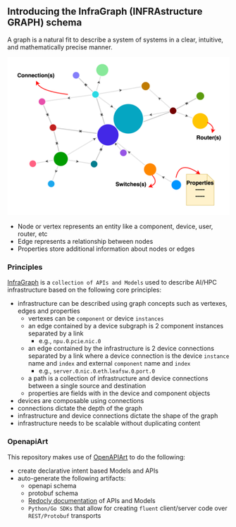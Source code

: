 ## Introducing the InfraGraph (INFRAstructure GRAPH) schema
A graph is a natural fit to describe a system of systems in a clear, intuitive, and mathematically precise manner.

![graph](./images/graph.png)

* Node or vertex represents an entity like a component, device, user, router, etc
* Edge represents a relationship between nodes
* Properties store additional information about nodes or edges

### Principles
[InfraGraph](https://github.com/Keysight/infragraph) is a `collection of APIs and Models` used to describe AI/HPC infrastructure based on the following core principles:

* infrastructure can be described using graph concepts such as vertexes, edges and properties
    * vertexes can be `component` or device `instances`
    * an edge contained by a device subgraph is 2 component instances separated by a link
        * e.g., `npu.0`.`pcie`.`nic.0`
    * an edge contained by the infrastructure is 2 device connections separated by a link where a device connection is the device `instance` name and `index` and external `component` name and `index`
        * e.g., `server.0`.`nic.0`.`eth`.`leafsw.0`.`port.0`
    * a path is a collection of infrastructure and device connections between a single source and destination
    * properties are fields with in the device and component objects
* devices are composable using connections
* connections dictate the depth of the graph
* infrastructure and device connections dictate the shape of the graph
* infrastructure needs to be scalable without duplicating content

### OpenapiArt
This repository makes use of [OpenAPIArt](https://github.com/open-traffic-generator/openapiart) to do the following:

* create declarative intent based Models and APIs
* auto-generate the following artifacts:
    * openapi schema
    * protobuf schema
    * [Redocly documentation](https://) of APIs and Models
    * `Python/Go SDKs` that allow for creating `fluent` client/server code over `REST/Protobuf` transports
